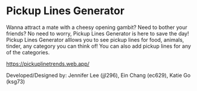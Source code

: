 # Pickup Lines Generator

Wanna attract a mate with a cheesy opening gambit? Need to bother your friends? No need to worry, Pickup Lines Generator is here to save the day! Pickup Lines Generator alllows
you to see pickup lines for food, animals, tinder, any category you can think of!
You can also add pickup lines for any of the categories. 

https://pickuplinetrends.web.app/

Developed/Designed by: Jennifer Lee (jjl296), Ein Chang (ec629), Katie Go (ksg73)